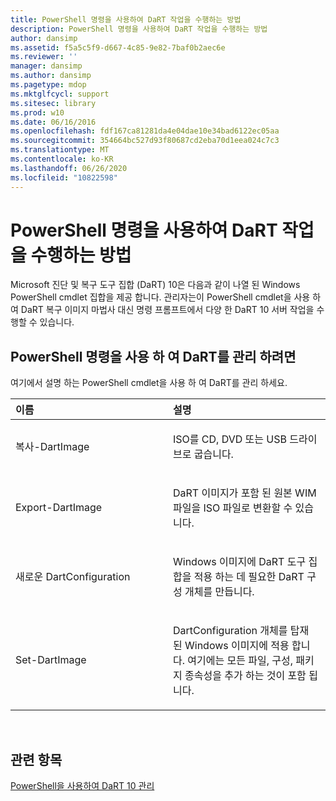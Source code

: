 ```yaml
---
title: PowerShell 명령을 사용하여 DaRT 작업을 수행하는 방법
description: PowerShell 명령을 사용하여 DaRT 작업을 수행하는 방법
author: dansimp
ms.assetid: f5a5c5f9-d667-4c85-9e82-7baf0b2aec6e
ms.reviewer: ''
manager: dansimp
ms.author: dansimp
ms.pagetype: mdop
ms.mktglfcycl: support
ms.sitesec: library
ms.prod: w10
ms.date: 06/16/2016
ms.openlocfilehash: fdf167ca81281da4e04dae10e34bad6122ec05aa
ms.sourcegitcommit: 354664bc527d93f80687cd2eba70d1eea024c7c3
ms.translationtype: MT
ms.contentlocale: ko-KR
ms.lasthandoff: 06/26/2020
ms.locfileid: "10822598"
---
```

# PowerShell 명령을 사용하여 DaRT 작업을 수행하는 방법


Microsoft 진단 및 복구 도구 집합 (DaRT) 10은 다음과 같이 나열 된 Windows PowerShell cmdlet 집합을 제공 합니다. 관리자는이 PowerShell cmdlet을 사용 하 여 DaRT 복구 이미지 마법사 대신 명령 프롬프트에서 다양 한 DaRT 10 서버 작업을 수행할 수 있습니다.

## PowerShell 명령을 사용 하 여 DaRT를 관리 하려면


여기에서 설명 하는 PowerShell cmdlet을 사용 하 여 DaRT를 관리 하세요.

<table>
<colgroup>
<col width="50%" />
<col width="50%" />
</colgroup>
<thead>
<tr class="header">
<th align="left">이름</th>
<th align="left">설명</th>
</tr>
</thead>
<tbody>
<tr class="odd">
<td align="left"><p>복사-DartImage</p></td>
<td align="left"><p>ISO를 CD, DVD 또는 USB 드라이브로 굽습니다.</p></td>
</tr>
<tr class="even">
<td align="left"><p>Export-DartImage</p></td>
<td align="left"><p>DaRT 이미지가 포함 된 원본 WIM 파일을 ISO 파일로 변환할 수 있습니다.</p></td>
</tr>
<tr class="odd">
<td align="left"><p>새로운 DartConfiguration</p></td>
<td align="left"><p>Windows 이미지에 DaRT 도구 집합을 적용 하는 데 필요한 DaRT 구성 개체를 만듭니다.</p></td>
</tr>
<tr class="even">
<td align="left"><p>Set-DartImage</p></td>
<td align="left"><p>DartConfiguration 개체를 탑재 된 Windows 이미지에 적용 합니다. 여기에는 모든 파일, 구성, 패키지 종속성을 추가 하는 것이 포함 됩니다.</p></td>
</tr>
</tbody>
</table>

 

## 관련 항목


[PowerShell을 사용하여 DaRT 10 관리](administering-dart-10-using-powershell.md)

 

 





